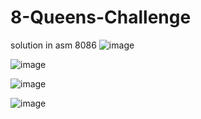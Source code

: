 # 8-Queens-Challenge
solution in asm 8086
![image](https://github.com/ItaiSolo/8-Queens-Challenge/assets/52383917/f517ddee-c4b6-478d-8a22-6ebb7c149c95)


![image](https://github.com/ItaiSolo/8-Queens-Challenge/assets/52383917/be2e565f-499c-424c-8c89-34cae34ce160)


![image](https://github.com/ItaiSolo/8-Queens-Challenge/assets/52383917/37be9ba3-6355-46a0-a757-b7a9077bd1af)


![image](https://github.com/ItaiSolo/8-Queens-Challenge/assets/52383917/f1751622-870d-4b13-8c28-410d0e587227)
